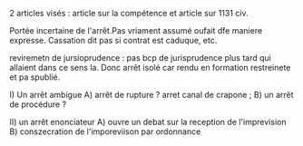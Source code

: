 2 articles visés : article sur la compétence et article sur 1131 civ. 

Portée incertaine de l'arrêt.Pas vriament assumé oufait dfe maniere expresse. Cassation dit pas si contrat est caduque, etc.

reviremetn de jursioprudence : pas bcp de jurisprudence plus tard qui allaient dans ce sens la. Donc arrêt isolé car rendu en formation restreinete et pa spublié.

 I) Un arrêt ambigue
 A) arrêt de rupture ? 
 arret canal de crapone ; 
 B) un arrêt de procédure ?
 
II) un arrêt enonciateur
A) ouvre un debat sur la reception de l'imprevision
B) conszecration de l'imporeviison par ordonnance 
